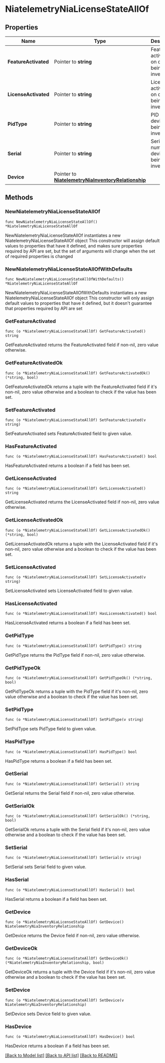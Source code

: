 # NiatelemetryNiaLicenseStateAllOf

## Properties

Name | Type | Description | Notes
------------ | ------------- | ------------- | -------------
**FeatureActivated** | Pointer to **string** | Features activated on device being inventoried | [optional] 
**LicenseActivated** | Pointer to **string** | Licenses activated on device being inventoried | [optional] 
**PidType** | Pointer to **string** | PID of device being inventoried | [optional] 
**Serial** | Pointer to **string** | Serial number of device being inventoried | [optional] 
**Device** | Pointer to [**NiatelemetryNiaInventoryRelationship**](niatelemetry.NiaInventory.Relationship.md) |  | [optional] 

## Methods

### NewNiatelemetryNiaLicenseStateAllOf

`func NewNiatelemetryNiaLicenseStateAllOf() *NiatelemetryNiaLicenseStateAllOf`

NewNiatelemetryNiaLicenseStateAllOf instantiates a new NiatelemetryNiaLicenseStateAllOf object
This constructor will assign default values to properties that have it defined,
and makes sure properties required by API are set, but the set of arguments
will change when the set of required properties is changed

### NewNiatelemetryNiaLicenseStateAllOfWithDefaults

`func NewNiatelemetryNiaLicenseStateAllOfWithDefaults() *NiatelemetryNiaLicenseStateAllOf`

NewNiatelemetryNiaLicenseStateAllOfWithDefaults instantiates a new NiatelemetryNiaLicenseStateAllOf object
This constructor will only assign default values to properties that have it defined,
but it doesn't guarantee that properties required by API are set

### GetFeatureActivated

`func (o *NiatelemetryNiaLicenseStateAllOf) GetFeatureActivated() string`

GetFeatureActivated returns the FeatureActivated field if non-nil, zero value otherwise.

### GetFeatureActivatedOk

`func (o *NiatelemetryNiaLicenseStateAllOf) GetFeatureActivatedOk() (*string, bool)`

GetFeatureActivatedOk returns a tuple with the FeatureActivated field if it's non-nil, zero value otherwise
and a boolean to check if the value has been set.

### SetFeatureActivated

`func (o *NiatelemetryNiaLicenseStateAllOf) SetFeatureActivated(v string)`

SetFeatureActivated sets FeatureActivated field to given value.

### HasFeatureActivated

`func (o *NiatelemetryNiaLicenseStateAllOf) HasFeatureActivated() bool`

HasFeatureActivated returns a boolean if a field has been set.

### GetLicenseActivated

`func (o *NiatelemetryNiaLicenseStateAllOf) GetLicenseActivated() string`

GetLicenseActivated returns the LicenseActivated field if non-nil, zero value otherwise.

### GetLicenseActivatedOk

`func (o *NiatelemetryNiaLicenseStateAllOf) GetLicenseActivatedOk() (*string, bool)`

GetLicenseActivatedOk returns a tuple with the LicenseActivated field if it's non-nil, zero value otherwise
and a boolean to check if the value has been set.

### SetLicenseActivated

`func (o *NiatelemetryNiaLicenseStateAllOf) SetLicenseActivated(v string)`

SetLicenseActivated sets LicenseActivated field to given value.

### HasLicenseActivated

`func (o *NiatelemetryNiaLicenseStateAllOf) HasLicenseActivated() bool`

HasLicenseActivated returns a boolean if a field has been set.

### GetPidType

`func (o *NiatelemetryNiaLicenseStateAllOf) GetPidType() string`

GetPidType returns the PidType field if non-nil, zero value otherwise.

### GetPidTypeOk

`func (o *NiatelemetryNiaLicenseStateAllOf) GetPidTypeOk() (*string, bool)`

GetPidTypeOk returns a tuple with the PidType field if it's non-nil, zero value otherwise
and a boolean to check if the value has been set.

### SetPidType

`func (o *NiatelemetryNiaLicenseStateAllOf) SetPidType(v string)`

SetPidType sets PidType field to given value.

### HasPidType

`func (o *NiatelemetryNiaLicenseStateAllOf) HasPidType() bool`

HasPidType returns a boolean if a field has been set.

### GetSerial

`func (o *NiatelemetryNiaLicenseStateAllOf) GetSerial() string`

GetSerial returns the Serial field if non-nil, zero value otherwise.

### GetSerialOk

`func (o *NiatelemetryNiaLicenseStateAllOf) GetSerialOk() (*string, bool)`

GetSerialOk returns a tuple with the Serial field if it's non-nil, zero value otherwise
and a boolean to check if the value has been set.

### SetSerial

`func (o *NiatelemetryNiaLicenseStateAllOf) SetSerial(v string)`

SetSerial sets Serial field to given value.

### HasSerial

`func (o *NiatelemetryNiaLicenseStateAllOf) HasSerial() bool`

HasSerial returns a boolean if a field has been set.

### GetDevice

`func (o *NiatelemetryNiaLicenseStateAllOf) GetDevice() NiatelemetryNiaInventoryRelationship`

GetDevice returns the Device field if non-nil, zero value otherwise.

### GetDeviceOk

`func (o *NiatelemetryNiaLicenseStateAllOf) GetDeviceOk() (*NiatelemetryNiaInventoryRelationship, bool)`

GetDeviceOk returns a tuple with the Device field if it's non-nil, zero value otherwise
and a boolean to check if the value has been set.

### SetDevice

`func (o *NiatelemetryNiaLicenseStateAllOf) SetDevice(v NiatelemetryNiaInventoryRelationship)`

SetDevice sets Device field to given value.

### HasDevice

`func (o *NiatelemetryNiaLicenseStateAllOf) HasDevice() bool`

HasDevice returns a boolean if a field has been set.


[[Back to Model list]](../README.md#documentation-for-models) [[Back to API list]](../README.md#documentation-for-api-endpoints) [[Back to README]](../README.md)


